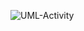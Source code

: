 ![UML-Activity](https://www.planttext.com/api/plantuml/png/VOyx3i9034HxdsBAK721HE8Ze4Y3Q2WehQo1bPRTo3OWE3qXG4lvdcOipyASrQ-NH1uz2PQTnrlq1zQHJyeN48q9glSc2iakQaZb53Cu1_HiTYyQ6gftMiO6PqwFfzWdB07NTpEmSqFnYAgr4T0LLUbyFe6V9QCwY4q8g5SVtv0a4rJRCjesTpy_q4QrQ8qstpZ5y3qEJASp_F-J98Tu73QLdcWnm33z1G00)
